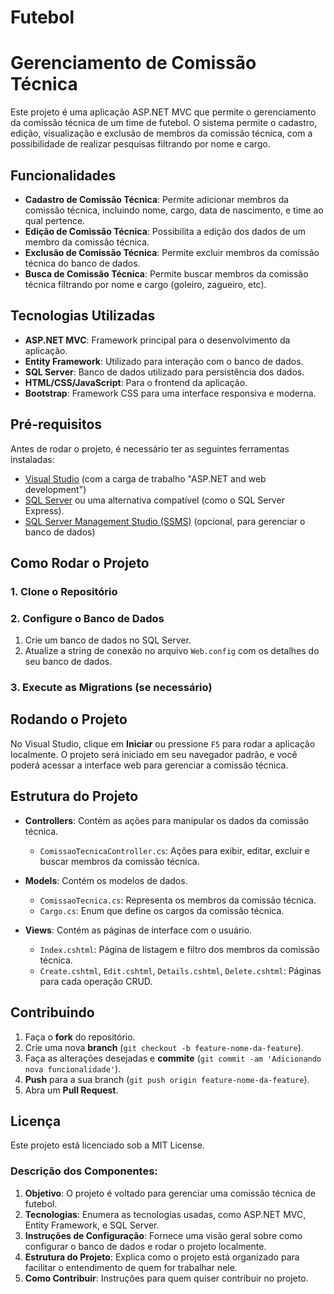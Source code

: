 # Futebol

# Gerenciamento de Comissão Técnica

Este projeto é uma aplicação ASP.NET MVC que permite o gerenciamento da comissão técnica de um time de futebol. O sistema permite o cadastro, edição, visualização e exclusão de membros da comissão técnica, com a possibilidade de realizar pesquisas filtrando por nome e cargo.

## Funcionalidades

- **Cadastro de Comissão Técnica**: Permite adicionar membros da comissão técnica, incluindo nome, cargo, data de nascimento, e time ao qual pertence.
- **Edição de Comissão Técnica**: Possibilita a edição dos dados de um membro da comissão técnica.
- **Exclusão de Comissão Técnica**: Permite excluir membros da comissão técnica do banco de dados.
- **Busca de Comissão Técnica**: Permite buscar membros da comissão técnica filtrando por nome e cargo (goleiro, zagueiro, etc).
  
## Tecnologias Utilizadas

- **ASP.NET MVC**: Framework principal para o desenvolvimento da aplicação.
- **Entity Framework**: Utilizado para interação com o banco de dados.
- **SQL Server**: Banco de dados utilizado para persistência dos dados.
- **HTML/CSS/JavaScript**: Para o frontend da aplicação.
- **Bootstrap**: Framework CSS para uma interface responsiva e moderna.

## Pré-requisitos

Antes de rodar o projeto, é necessário ter as seguintes ferramentas instaladas:

- [Visual Studio](https://visualstudio.microsoft.com/) (com a carga de trabalho "ASP.NET and web development")
- [SQL Server](https://www.microsoft.com/en-us/sql-server/sql-server-downloads) ou uma alternativa compatível (como o SQL Server Express).
- [SQL Server Management Studio (SSMS)](https://docs.microsoft.com/en-us/sql/ssms/download-sql-server-management-studio-ssms) (opcional, para gerenciar o banco de dados)

## Como Rodar o Projeto

### 1. Clone o Repositório

### 2. Configure o Banco de Dados

1. Crie um banco de dados no SQL Server.
2. Atualize a string de conexão no arquivo `Web.config` com os detalhes do seu banco de dados.

<!--
<connectionStrings>
  <add name="DefaultConnection" 
       connectionString="Server=SEU_SERVIDOR;Database=NomeDoBancoDeDados;Integrated Security=True;" 
       providerName="System.Data.SqlClient" />
</connectionStrings>
-->

### 3. Execute as Migrations (se necessário)

<!--
Se o projeto usar Entity Framework e você ainda não tiver as tabelas criadas, execute as migrations para criar o banco de dados:

```bash
Update-Database
-->
## Rodando o Projeto

No Visual Studio, clique em **Iniciar** ou pressione `F5` para rodar a aplicação localmente. O projeto será iniciado em seu navegador padrão, e você poderá acessar a interface web para gerenciar a comissão técnica.

## Estrutura do Projeto

- **Controllers**: Contém as ações para manipular os dados da comissão técnica.
  - `ComissaoTecnicaController.cs`: Ações para exibir, editar, excluir e buscar membros da comissão técnica.

- **Models**: Contém os modelos de dados.
  - `ComissaoTecnica.cs`: Representa os membros da comissão técnica.
  - `Cargo.cs`: Enum que define os cargos da comissão técnica.

- **Views**: Contém as páginas de interface com o usuário.
  - `Index.cshtml`: Página de listagem e filtro dos membros da comissão técnica.
  - `Create.cshtml`, `Edit.cshtml`, `Details.cshtml`, `Delete.cshtml`: Páginas para cada operação CRUD.

## Contribuindo

1. Faça o **fork** do repositório.
2. Crie uma nova **branch** (`git checkout -b feature-nome-da-feature`).
3. Faça as alterações desejadas e **commite** (`git commit -am 'Adicionando nova funcionalidade'`).
4. **Push** para a sua branch (`git push origin feature-nome-da-feature`).
5. Abra um **Pull Request**.

## Licença
Este projeto está licenciado sob a MIT License.

### Descrição dos Componentes:

1. **Objetivo**: O projeto é voltado para gerenciar uma comissão técnica de futebol.
2. **Tecnologias**: Enumera as tecnologias usadas, como ASP.NET MVC, Entity Framework, e SQL Server.
3. **Instruções de Configuração**: Fornece uma visão geral sobre como configurar o banco de dados e rodar o projeto localmente.
4. **Estrutura do Projeto**: Explica como o projeto está organizado para facilitar o entendimento de quem for trabalhar nele.
5. **Como Contribuir**: Instruções para quem quiser contribuir no projeto.
